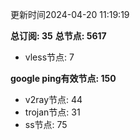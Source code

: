 更新时间2024-04-20 11:19:19

**总订阅: 35**
**总节点: 5617**
- vless节点: 7

**google ping有效节点: 150**
- v2ray节点: 44
- trojan节点: 31
- ss节点: 75
